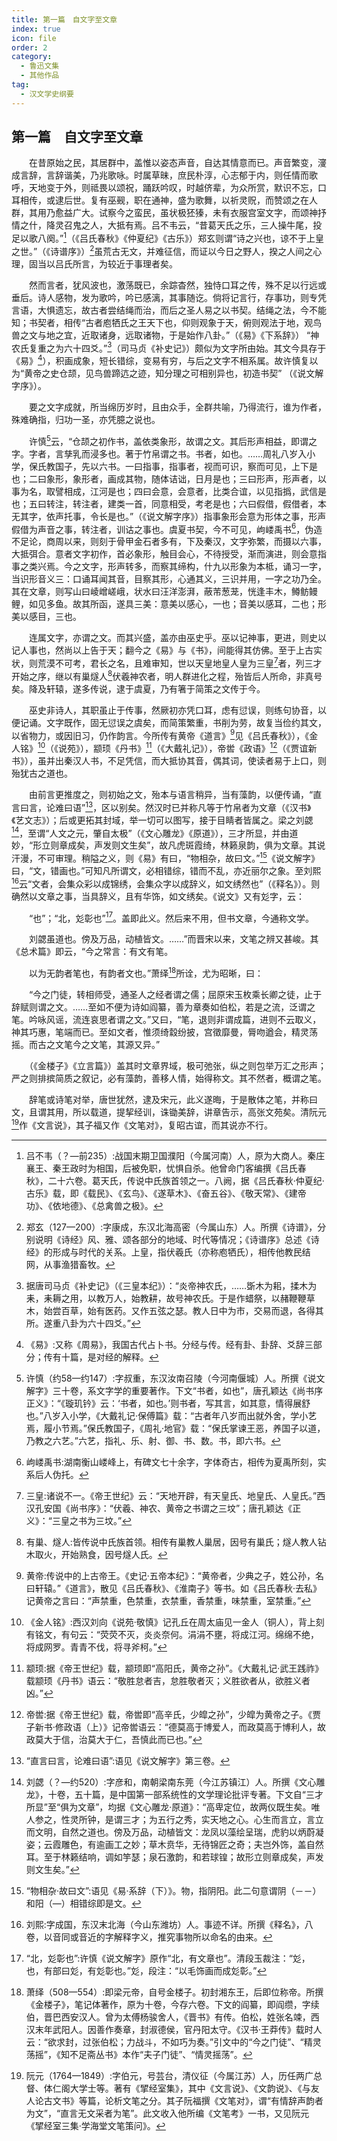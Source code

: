 ```yaml
---
title: 第一篇　自文字至文章
index: true
icon: file
order: 2
category:
  - 鲁迅文集
  - 其他作品
tag:  
  - 汉文学史纲要
---
```


## 第一篇　自文字至文章

　　在昔原始之民，其居群中，盖惟以姿态声音，自达其情意而已。声音繁变，濅成言辞，言辞谐美，乃兆歌咏。时属草昧，庶民朴淳，心志郁于内，则任情而歌呼，天地变于外，则祗畏以颂祝，踊跃吟叹，时越侪辈，为众所赏，默识不忘，口耳相传，或逮后世。复有巫觋，职在通神，盛为歌舞，以祈灵贶，而赞颂之在人群，其用乃愈益广大。试察今之蛮民，虽状极狉獉，未有衣服宫室文字，而颂神抒情之什，降灵召鬼之人，大抵有焉。吕不韦云，“昔葛天氏之乐，三人操牛尾，投足以歌八阕。”[^1]（《吕氏春秋》《仲夏纪》《古乐》）郑玄则谓“诗之兴也，谅不于上皇之世。”（《诗谱序》）[^2]虽荒古无文，并难征信，而证以今日之野人，揆之人间之心理，固当以吕氏所言，为较近于事理者矣。

　　然而言者，犹风波也，激荡既已，余踪杳然，独恃口耳之传，殊不足以行远或垂后。诗人感物，发为歌吟，吟已感漓，其事随讫。倘将记言行，存事功，则专凭言语，大惧遗忘，故古者尝结绳而治，而后之圣人易之以书契。结绳之法，今不能知；书契者，相传“古者庖牺氏之王天下也，仰则观象于天，俯则观法于地，观鸟兽之文与地之宜，近取诸身，远取诸物，于是始作八卦。”（《易》《下系辞》） “神农氏复重之为六十四爻。”[^3]（司马贞《补史记》）颇似为文字所由始。其文今具存于《易》[^4]），积画成象，短长错综，变易有穷，与后之文字不相系属。故许慎复以为“黄帝之史仓颉，见鸟兽蹄迒之迹，知分理之可相别异也，初造书契” （《说文解字序》）。

　　要之文字成就，所当绵历岁时，且由众手，全群共喻，乃得流行，谁为作者，殊难确指，归功一圣，亦凭臆之说也。

　　许慎[^5]云，“仓颉之初作书，盖依类象形，故谓之文。其后形声相益，即谓之字。字者，言孳乳而浸多也。著于竹帛谓之书。书者，如也。……周礼八岁入小学，保氏教国子，先以六书。一曰指事，指事者，视而可识，察而可见，上下是也；二曰象形，象形者，画成其物，随体诘诎，日月是也；三曰形声，形声者，以事为名，取譬相成，江河是也；四曰会意，会意者，比类合谊，以见指撝，武信是也；五曰转注，转注者，建类一首，同意相受，考老是也；六曰假借，假借者，本无其字，依声托事，令长是也。”（《说文解字序》）指事象形会意为形体之事，形声假借为声音之事，转注者，训诂之事也。虞夏书契，今不可见，岣嵝禹书[^6]，伪造不足论，商周以来，则刻于骨甲金石者多有，下及秦汉，文字弥繁，而摄以六事，大抵弭合。意者文字初作，首必象形，触目会心，不待授受，渐而演进，则会意指事之类兴焉。今之文字，形声转多，而察其缔构，什九以形象为本柢，诵习一字，当识形音义三：口诵耳闻其音，目察其形，心通其义，三识并用，一字之功乃全。其在文章，则写山曰崚嶒嵯峨，状水曰汪洋澎湃，蔽芾葱茏，恍逢丰木，鳟鲂鳗鲤，如见多鱼。故其所函，遂具三美：意美以感心，一也；音美以感耳，二也；形美以感目，三也。

　　连属文字，亦谓之文。而其兴盛，盖亦由巫史乎。巫以记神事，更进，则史以记人事也，然尚以上告于天；翻今之《易》与《书》，间能得其仿佛。至于上古实状，则荒漠不可考，君长之名，且难审知，世以天皇地皇人皇为三皇[^7]者，列三才开始之序，继以有巢燧人[^8]伏羲神农者，明人群进化之程，殆皆后人所命，非真号矣。降及轩辕，遂多传说，逮于虞夏，乃有箸于简策之文传于今。

　　巫史非诗人，其职虽止于传事，然厥初亦凭口耳，虑有愆误，则练句协音，以便记诵。文字既作，固无愆误之虞矣，而简策繁重，书削为劳，故复当俭约其文，以省物力，或因旧习，仍作韵言。今所传有黄帝《道言》[^9]见《吕氏春秋》），《金人铭》[^10]（《说苑》），颛顼《丹书》[^11]（《大戴礼记》），帝喾《政语》[^12]（《贾谊新书》），虽并出秦汉人书，不足凭信，而大抵协其音，偶其词，使读者易于上口，则殆犹古之道也。

　　由前言更推度之，则初始之文，殆本与语言稍异，当有藻韵，以便传诵，“直言曰言，论难曰语”[^13]，区以别矣。然汉时已并称凡等于竹帛者为文章（《汉书》《艺文志》）；后或更拓其封域，举一切可以图写，接于目睛者皆属之。梁之刘勰[^14]，至谓“人文之元，肇自太极”（《文心雕龙》《原道》），三才所显，并由道妙，“形立则章成矣，声发则文生矣”，故凡虎斑霞绮，林籁泉韵，俱为文章。其说汗漫，不可审理。稍隘之义，则《易》有曰，“物相杂，故曰文。”[^15]《说文解字》曰，“文，错画也。”可知凡所谓文，必相错综，错而不乱，亦近丽尔之象。至刘熙[^16]云“文者，会集众彩以成锦绣，会集众字以成辞义，如文绣然也”（《释名》）。则确然以文章之事，当具辞义，且有华饰，如文绣矣。《说文》又有彣字，云：

　　“也”；“北，彣彰也”[^17]。盖即此义。然后来不用，但书文章，今通称文学。

　　刘勰虽道也。傍及万品，动植皆文。……”而晋宋以来，文笔之辨又甚峻。其《总术篇》即云，“今之常言：有文有笔。

　　以为无韵者笔也，有韵者文也。”萧绎[^18]所诠，尤为昭晰，曰：

　　“今之门徒，转相师受，通圣人之经者谓之儒；屈原宋玉枚乘长卿之徒，止于辞赋则谓之文。……至如不便为诗如阎纂，善为章奏如伯松，若是之流，泛谓之笔。吟咏风谣，流连哀思者谓之文。”又曰，“笔，退则非谓成篇，进则不云取义，神其巧惠，笔端而已。至如文者，惟须绮縠纷披，宫徵靡曼，脣吻遒会，精灵荡摇。而古之文笔今之文笔，其源又异。”

　　（《金楼子》《立言篇》）盖其时文章界域，极可弛张，纵之则包举万汇之形声；严之则排摈简质之叙记，必有藻韵，善移人情，始得称文。其不然者，概谓之笔。

　　辞笔或诗笔对举，唐世犹然，逮及宋元，此义遂晦，于是散体之笔，并称曰文，且谓其用，所以载道，提挈经训，诛锄美辞，讲章告示，高张文苑矣。清阮元[^19]作《文言说》，其子福又作《文笔对》，复昭古谊，而其说亦不行。
　　
[^1]:吕不韦（？—前235）:战国末期卫国濮阳（今属河南）人，原为大商人。秦庄襄王、秦王政时为相国，后被免职，忧惧自杀。他曾命门客编撰《吕氏春秋》，二十六卷。葛天氏，传说中氏族首领之一。八阙，据《吕氏春秋·仲夏纪·古乐》载，即《载民》、《玄鸟》、《遂草木》、《奋五谷》、《敬天常》、《建帝功》、《依地德》、《总禽兽之极》。

[^2]:郑玄（127—200）:字康成，东汉北海高密（今属山东）人。所撰《诗谱》，分别说明《诗经》风、雅、颂各部分的地域、时代等情况；《诗谱序》总述《诗经》的形成与时代的关系。上皇，指伏羲氏（亦称庖牺氏），相传他教民结网，从事渔猎畜牧。

[^3]:据唐司马贞《补史记》（《三皇本纪》）：“炎帝神农氏，……斲木为耜，揉木为耒，耒耨之用，以教万人，始教耕，故号神农氏。于是作蜡祭，以赭鞭鞭草木，始尝百草，始有医药。又作五弦之瑟。教人日中为市，交易而退，各得其所。遂重八卦为六十四爻。”

[^4]:《易》:又称《周易》，我国古代占卜书。分经与传。经有卦、卦辞、爻辞三部分；传有十篇，是对经的解释。

[^5]:许慎（约58—约147）:字叔重，东汉汝南召陵（今河南偃城）人。所撰《说文解字》三十卷，系文字学的重要著作。下文“书者，如也”，唐孔颖达《尚书序正义》：“《璇玑钤》云：‘书者，如也。’则书者，写其言，如其意，情得展舒也。”八岁入小学，《大戴礼记·保傅篇》载：“古者年八岁而出就外舍，学小艺焉，履小节焉。”保氏教国子，《周礼·地官》载：“保氏掌谏王恶，养国子以道，乃教之六艺。”六艺，指礼、乐、射、御、书、数。书，即六书。

[^6]:岣嵝禹书:湖南衡山嵝峰上，有碑文七十余字，字体奇古，相传为夏禹所刻，实系后人伪托。

[^7]:三皇:诸说不一。《帝王世纪》云：“天地开辟，有天皇氏、地皇氏、人皇氏。”西汉孔安国《尚书序》：“伏羲、神农、黄帝之书谓之三坟”；唐孔颖达《正义》：“三皇之书为三坟。”

[^8]:有巢、燧人:皆传说中氏族首领。相传有巢教人巢居，因号有巢氏；燧人教人钻木取火，开始熟食，因号燧人氏。

[^9]:黄帝:传说中的上古帝王。《史记·五帝本纪》：“黄帝者，少典之子，姓公孙，名曰轩辕。”《道言》，散见《吕氏春秋》、《淮南子》等书。如《吕氏春秋·去私》记黄帝之言曰：“声禁重，色禁重，衣禁重，香禁重，味禁重，室禁重。”

[^10]:《金人铭》:西汉刘向《说苑·敬慎》记孔丘在周太庙见一金人（铜人），背上刻有铭文，有句云：“荧荧不灭，炎炎奈何。涓涓不壅，将成江河。绵绵不绝，将成网罗。青青不伐，将寻斧柯。”

[^11]:颛顼:据《帝王世纪》载，颛顼即“高阳氏，黄帝之孙”。《大戴礼记·武王践祚》载颛顼《丹书》语云：“敬胜怠者吉，怠胜敬者灭；义胜欲者从，欲胜义者凶。”

[^12]:帝喾:据《帝王世纪》载，帝喾即“高辛氏，少皡之孙”，少皡为黄帝之子。《贾子新书·修政语（上）》记帝喾语云：“德莫高于博爱人，而政莫高于博利人，故政莫大于信，治莫大于仁，吾慎此而已也。”

[^13]:“直言曰言，论难曰语”:语见《说文解字》第三卷。

[^14]:刘勰（？—约520）:字彦和，南朝梁南东莞（今江苏镇江）人。所撰《文心雕龙》，十卷，五十篇，是中国第一部系统性的文学理论批评专著。下文自“三才所显”至“俱为文章”，均据《文心雕龙·原道》：“高卑定位，故两仪既生矣。唯人参之，性灵所钟，是谓三才；为五行之秀，实天地之心。心生而言立，言立而文明，自然之道也。傍及万品，动植皆文：龙凤以藻绘呈瑞，虎豹以炳蔚凝姿；云霞雕色，有逾画工之妙；草木贲华，无待锦匠之奇；夫岂外饰，盖自然耳。至于林籁结响，调如竽瑟；泉石激韵，和若球锽；故形立则章成矣，声发则文生矣。”

[^15]:“物相杂·故曰文”:语见《易·系辞（下）》。物，指阴阳。此二句意谓阴（－－）和阳（—）相错综即是文。

[^16]:刘熙:字成国，东汉末北海（今山东潍坊）人。事迹不详。所撰《释名》，八卷，以音同或音近的字解释字义，推究事物所以命名的由来。

[^17]:“北，彣彰也”:许慎《说文解字》原作“北，有文章也”。清段玉裁注：“彣，也，有部曰彣，有彣彰也。”彣，段注：“以毛饰画而成彣彰。”

[^18]:萧绎（508—554）:即梁元帝，自号金楼子。初封湘东王，后即位称帝。所撰《金楼子》，笔记体著作，原为十卷，今存六卷。下文的阎纂，即阎缵，字续伯，晋巴西安汉人。曾为太傅杨骏舍人，《晋书》有传。伯松，姓张名竦，西汉末年武阳人。因善作奏章，封淑德侯，官丹阳太守。《汉书·王莽传》载时人云：“欲求封，过张伯松；力战斗，不如巧为奏。”引文中的“今之门徒”、“精灵荡摇”，《知不足斋丛书》本作“夫子门徒”、“情灵摇荡”。

[^19]:阮元（1764—1849）:字伯元，号芸台，清仪征（今属江苏）人，历任两广总督、体仁阁大学士等。著有《揅经室集》，其中《文言说》、《文韵说》、《与友人论古文书》等篇，论析文笔之分。其子阮福撰《文笔对》，谓“有情辞声韵者为文”，“直言无文采者为笔”。此文收入他所编《文笔考》一书，又见阮元《揅经室三集·学海堂文笔策问》。
